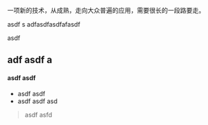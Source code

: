 一项新的技术，从成熟，走向大众普遍的应用，需要很长的一段路要走。


asdf
s
adfasdfasdfafasdf


asdf
## adf asdf a



#### asdf asdf 
- asdf asdf 
- asdf asdf asd
> asdf asfd 
